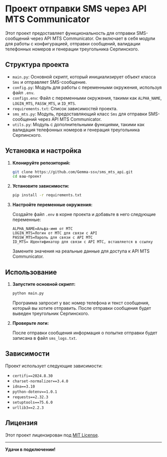 # Проект отправки SMS через API MTS Communicator

Этот проект предоставляет функциональность для отправки SMS-сообщений через API MTS Communicator. Он включает в себя модули для работы с конфигурацией, отправки сообщений, валидации телефонных номеров и генерации треугольника Серпинского.

## Структура проекта

- `main.py`: Основной скрипт, который инициализирует объект класса `Sms` и отправляет SMS-сообщение.
- `config.py`: Модуль для работы с переменными окружения, используя файл `.env`.
- `configs.env`: Файл с переменными окружения, такими как `ALPHA_NAME`, `LOGIN_MTS`, `PASSW_MTS`, и `ID_MTS`.
- `requirements.txt`: Список зависимостей проекта.
- `sms_mts.py`: Модуль, предоставляющий класс `Sms` для отправки SMS-сообщений через API MTS Communicator.
- `utils.py`: Модуль с дополнительными функциями, такими как валидация телефонных номеров и генерация треугольника Серпинского.

## Установка и настройка

1. **Клонируйте репозиторий:**

   ```bash
   git clone https://github.com/Gemma-ssv/sms_mts_api.git
   cd ваш-проект
   ```

2. **Установите зависимости:**

   ```bash
   pip install -r requirements.txt
   ```

3. **Настройте переменные окружения:**

   Создайте файл `.env` в корне проекта и добавьте в него следующие переменные:

   ```env
   ALPHA_NAME=Альфа-имя от МТС
   LOGIN_MTS=Логин от МТС для связи с API
   PASSW_MTS=Пароль для связи с API МТС
   ID_MTS= Идентификатор для связи с API МТС, вставляется в ссылку
   ```

   Замените значения на реальные данные для доступа к API MTS Communicator.

## Использование

1. **Запустите основной скрипт:**

   ```bash
   python main.py
   ```

   Программа запросит у вас номер телефона и текст сообщения, который вы хотите отправить. После отправки сообщения будет выведен треугольник Серпинского.

2. **Проверьте логи:**

   После отправки сообщения информация о попытке отправки будет записана в файл `sms_logs.txt`.

## Зависимости

Проект использует следующие зависимости:

- `certifi==2024.8.30`
- `charset-normalizer==3.4.0`
- `idna==3.10`
- `python-dotenv==1.0.1`
- `requests==2.32.3`
- `setuptools==75.6.0`
- `urllib3==2.2.3`

## Лицензия

Этот проект лицензирован под [MIT License](LICENSE).

---

**Удачи в подключении!**
